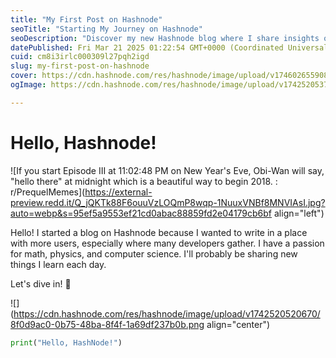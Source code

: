 ```yaml
---
title: "My First Post on Hashnode"
seoTitle: "Starting My Journey on Hashnode"
seoDescription: "Discover my new Hashnode blog where I share insights on math, physics, and computer science. Join me on this learning journey!"
datePublished: Fri Mar 21 2025 01:22:54 GMT+0000 (Coordinated Universal Time)
cuid: cm8i3irlc000309l27pqh2igd
slug: my-first-post-on-hashnode
cover: https://cdn.hashnode.com/res/hashnode/image/upload/v1746026559084/b19a6057-d632-4cd5-aa47-ad151b9ec1ae.webp
ogImage: https://cdn.hashnode.com/res/hashnode/image/upload/v1742520537368/1d27d2ed-a567-4eda-aa1f-d023b731ec8a.png

---
```


# Hello, Hashnode!

![If you start Episode III at 11:02:48 PM on New Year's Eve, Obi-Wan will  say, "hello there" at midnight which is a beautiful way to begin 2018. :  r/PrequelMemes](https://external-preview.redd.it/Q_jQKTk88F6ouuVzLOQmP8wqp-1NuuxVNBf8MNVIAsI.jpg?auto=webp&s=95ef5a9553ef21cd0abac88859fd2e04179cb6bf align="left")

Hello! I started a blog on Hashnode because I wanted to write in a place with more users, especially where many developers gather. I have a passion for math, physics, and computer science. I'll probably be sharing new things I learn each day.

Let's dive in! 🚀

![](https://cdn.hashnode.com/res/hashnode/image/upload/v1742520520670/8f0d9ac0-0b75-48ba-8f4f-1a69df237b0b.png align="center")

```python
print("Hello, HashNode!")
```
